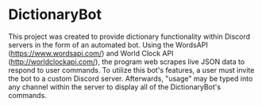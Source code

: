 # DictionaryBot
This project was created to provide dictionary functionality within Discord servers in the form of an automated bot. Using the WordsAPI (https://www.wordsapi.com/) and World Clock API (http://worldclockapi.com/), the program web scrapes live JSON data to respond to user commands. To utilize this bot's features, a user must invite the bot to a custom Discord server. Afterwards, "usage" may be typed into any channel within the server to display all of the DictionaryBot's commands.
